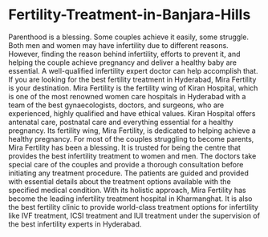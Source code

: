 # Fertility-Treatment-in-Banjara-Hills
Parenthood is a blessing. Some couples achieve it easily, some struggle. Both men and women may have infertility due to different reasons. However, finding the reason behind infertility, efforts to prevent it, and helping the couple achieve pregnancy and deliver a healthy baby are essential. A well-qualified infertility expert doctor can help accomplish that. If you are looking for the best fertility treatment in Hyderabad, Mira Fertility is your destination. Mira Fertility is the fertility wing of Kiran Hospital, which is one of the most renowned women care hospitals in Hyderabad with a team of the best gynaecologists, doctors, and surgeons, who are experienced, highly qualified and have ethical values. Kiran Hospital offers antenatal care, postnatal care and everything essential for a healthy pregnancy. Its fertility wing, Mira Fertility, is dedicated to helping achieve a healthy pregnancy.  For most of the couples struggling to become parents, Mira Fertility has been a blessing. It is trusted for being the centre that provides the best infertility treatment to women and men. The doctors take special care of the couples and provide a thorough consultation before initiating any treatment procedure. The patients are guided and provided with essential details about the treatment options available with the specified medical condition.  With its holistic approach, Mira Fertility has become the leading infertility treatment hospital in Kharmanghat. It is also the best fertility clinic to provide world-class treatment options for infertility like IVF treatment, ICSI treatment and IUI treatment under the supervision of the best infertility experts in Hyderabad. 
